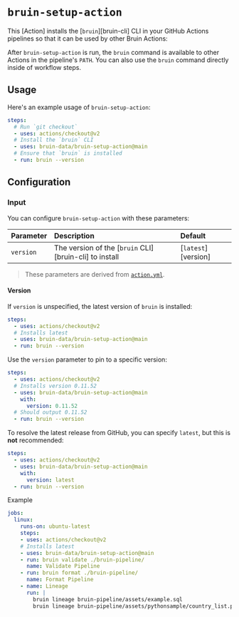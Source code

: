 # `bruin-setup-action`
This [Action] installs the [`bruin`][bruin-cli] CLI in your GitHub Actions pipelines so that it can be
used by other Bruin Actions:


After `bruin-setup-action` is run, the `bruin` command is available to other Actions in the pipeline's
`PATH`. You can also use the `bruin` command directly inside of workflow steps.

## Usage

Here's an example usage of `bruin-setup-action`:

```yaml
steps:
  # Run `git checkout`
  - uses: actions/checkout@v2
  # Install the `bruin` CLI
  - uses: bruin-data/bruin-setup-action@main
  # Ensure that `bruin` is installed
  - run: bruin --version
```

## Configuration

### Input

You can configure `bruin-setup-action` with these parameters:

| Parameter      | Description                                        | Default            |
|:---------------|:---------------------------------------------------|:-------------------|
| `version`      | The version of the [`bruin` CLI][bruin-cli] to install | [`latest`][version] |

> These parameters are derived from [`action.yml`](./action.yml). <br>
#### Version

If `version` is unspecified, the latest version of `bruin` is installed:

```yaml
steps:
  - uses: actions/checkout@v2
  # Installs latest
  - uses: bruin-data/bruin-setup-action@main
  - run: bruin --version
```

Use the `version` parameter to pin to a specific version:

```yaml
steps:
  - uses: actions/checkout@v2
  # Installs version 0.11.52
  - uses: bruin-data/bruin-setup-action@main
    with:
      version: 0.11.52
  # Should output 0.11.52
  - run: bruin --version
```

To resolve the latest release from GitHub, you can specify `latest`, but this is **not**
recommended:

```yaml
steps:
  - uses: actions/checkout@v2
  - uses: bruin-data/bruin-setup-action@main
    with:
      version: latest
  - run: bruin --version
```

Example 
```yaml
jobs:
  linux:
    runs-on: ubuntu-latest
    steps:
    - uses: actions/checkout@v2
    # Installs latest
    - uses: bruin-data/bruin-setup-action@main
    - run: bruin validate ./bruin-pipeline/
      name: Validate Pipeline
    - run: bruin format ./bruin-pipeline/
      name: Format Pipeline
    - name: Lineage
      run: |
        bruin lineage bruin-pipeline/assets/example.sql
        bruin lineage bruin-pipeline/assets/pythonsample/country_list.py
```

